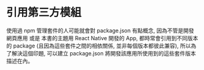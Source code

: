 # 引用第三方模組

使用過 npm 管理套件的人可能就會對 package.json 有點概念, 因為不管是開發網頁應用 或是 本書的主題用 React Native 開發的 App, 都時常會引用到不同版本的 package (且因為這些套件之間的相依關係, 並非每個版本都彼此兼容), 所以為了解決這個印題, 可以建立 package.json 將開發該應用所使用到的這些套件版本描述在內。